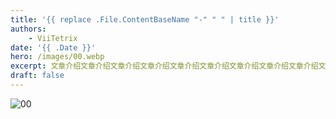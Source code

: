 ```yaml
---
title: '{{ replace .File.ContentBaseName "-" " " | title }}'
authors:
    - ViiTetrix
date: '{{ .Date }}'
hero: /images/00.webp
excerpt: 文章介绍文章介绍文章介绍文章介绍文章介绍文章介绍文章介绍文章介绍文章介绍文章介绍文章介绍文章介绍文章介绍文章介绍文章介绍文章介绍文章介绍文章介绍文章介绍文章介绍文章介绍文章介绍
draft: false
---
```


![00](/images/00.webp)

